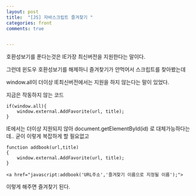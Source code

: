 ```yaml
---
layout: post
title:  "[JS] 자바스크립트 즐겨찾기 "
categories: front 
comments: true


---
```




호환성보기를 푼다는것은 IE가장 최신버전을 지원한다는 말이다.

그런데 윈도우 호환성보기를 해제하니 즐겨찾기가 안먹어서 스크립트를 찾아봤는데 

window.all이 더이상 IE최신버전에서는 지원을 하지 않는다는 말이 있었다.

지금은 작동하지 않는 코드

~~~
if(window.all){
    window.external.AddFavorite(url, title);
}
~~~



IE에서는 더이상 지원되지 않아 document.getElementById(id) 로 대체가능하다는데.. 굳이 이렇게 복잡하게 할 필요없고

~~~
function addbook(url,title)
{
	window.external.AddFavorite(url, title);
}

<a href="javascript:addbook('URL주소','즐겨찾기 이름으로 지정될 이름');">
~~~



이렇게 해주면 즐겨찾기 된다.
